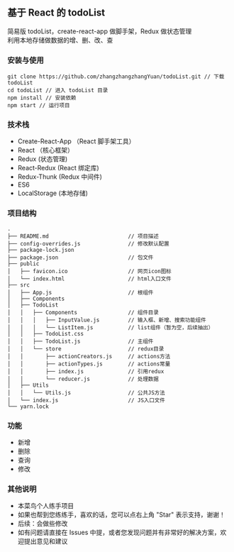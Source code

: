 ## 基于 React 的 todoList
简易版 todoList，create-react-app 做脚手架，Redux 做状态管理  
利用本地存储做数据的增、删、改、查

### 安装与使用

```
git clone https://github.com/zhangzhangzhangYuan/todoList.git // 下载 todoList
cd todoList // 进入 todoList 目录
npm install // 安装依赖
npm start // 运行项目
```

### 技术栈

- Create-React-App （React 脚手架工具）
- React （核心框架）
- Redux (状态管理)
- React-Redux (React 绑定库)
- Redux-Thunk (Redux 中间件)
- ES6
- LocalStorage (本地存储)

### 项目结构
```
.
├── README.md                         // 项目描述
├── config-overrides.js               // 修改默认配置
├── package-lock.json
├── package.json                      // 包文件
├── public
│   ├── favicon.ico                   // 网页icon图标
│   └── index.html                    // html入口文件
├── src
│   ├── App.js                        // 根组件
│   ├── Components
│   ├── TodoList
│   │   ├── Components                // 组件目录
│   │   │   ├── InputValue.js         // 输入框、新增、搜索功能组件
│   │   │   └── ListItem.js           // list组件（暂为空，后续抽出）
│   │   ├── TodoList.css              
│   │   ├── TodoList.js               // 主组件
│   │   └── store                     // redux目录
│   │       ├── actionCreators.js     // actions方法
│   │       ├── actionTypes.js        // actions常量
│   │       ├── index.js              // 引用redux
│   │       └── reducer.js            // 处理数据
│   ├── Utils
│   │   └── Utils.js                  // 公共JS方法
│   └── index.js                      // JS入口文件
└── yarn.lock
```
### 功能

- 新增
- 删除
- 查询
- 修改

### 其他说明

- 本菜鸟个人练手项目
- 如果也帮到您练练手，喜欢的话，您可以点右上角 "Star" 表示支持，谢谢！
- 后续：会做些修改
- 如有问题请直接在 Issues 中提，或者您发现问题并有非常好的解决方案，欢迎提出意见和建议
